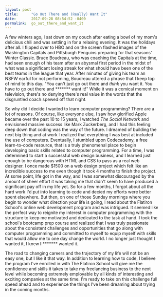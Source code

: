 ```yaml
---
layout: post
title:      "Go Out There and (Really) Want It"
date:       2017-09-28 08:54:52 -0400
permalink:  go_out_there_and_want_it
---
```



A few winters ago, I sat down on my couch after eating a bowl of my mom's delicious chili and was settling in for a relaxing evening. It was the holidays after all. I flipped over to HBO and on the screen flashed images of the Washington Capitals and Pittsburgh Penguins preparing for that seasons' Winter Classic. Bruce Boudreau, who was coaching the Capitals at the time, had seen enough of his team after an abysmal first period in the midst of what was a significant losing streak for what should have been one of the best teams in the league that year. After minutes of giving his team an NSFW earful for not performing, Boudreau uttered a phrase that I keep top of mind to this day. "You can't just go out there and *think* you want it. You have to go out there and ******* want it!" While it was a comical moment on television, there's no denying there's real value in the words that the disgruntled coach spewed off that night.

So why did I decide I wanted to learn computer programming? There are a lot of reasons. Of course, like everyone else, I saw how glorified Apple became over the past 10 to 15 years, I watched *The Social Network* and envisioned massive success like Mark Zuckerberg, and I had this feeling deep down that coding was the way of the future. I dreamed of building the next big thing and at work I realized that everything I was best at included the use of computers. Eventually, I stumbled upon Codecademy, a free learn-to-code resource, that is a truly phenomenal place to begin developing basic skills related to computer programming. For a time, I was determined to start a successful web design business, and I learned just enough to be dangerous with HTML and CSS to pass as a real web designer. I once made $1500 on a web design project which felt like an incredible success to me even though it took 4 months to finish the project. At some point, life got in the way, and I was somewhat discouraged by the amount of sheer effort it was taking me that didn't seem to have produced a significant pay off in my life yet. So for a few months, I forgot about all the hard work I'd put into learning to code and decied my efforts were better spent elsewhere. But then, on one of those Sunday mornings where you begin to wonder what direction your life is going, I read about the Flatiron School's online web development program and was intrigued. It seemed like the perfect way to reignite my interest in computer programming with the structure to keep me motivated and dedicated to the task at hand. I took the school's bootcamp prep course and realized that I was truly passionate about the consistent challenges and opportunities that go along with computer programming and committed to myself to equip myself with skills that would allow me to one day change the world. I no longer just thought I wanted it, I knew I ******* wanted it. 

The road to changing careers and the trajectory of my life will not be an easy one, but I like it that way. In addition to learning how to code, I believe the program I've enrolled in with The Flatiron School will give me the confidence and skills it takes to take my freelancing business to the next level while becoming extremely employable by all kinds of interesting and exciting companies at the same time. I'm ready to take on this challenge full speed ahead and to experience the things I've been dreaming about trying in the coming months. 


